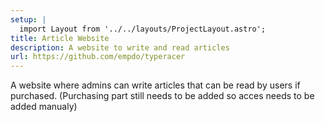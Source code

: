 ```yaml
---
setup: |
  import Layout from '../../layouts/ProjectLayout.astro';
title: Article Website
description: A website to write and read articles
url: https://github.com/empdo/typeracer
---
```

A website where admins can write articles that can be read by users if purchased. (Purchasing part still needs to be added so acces needs to be added manualy)
